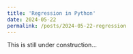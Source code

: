 ```yaml
---
title: 'Regression in Python'
date: 2024-05-22
permalink: /posts/2024-05-22-regression
---
```


This is still under construction...
